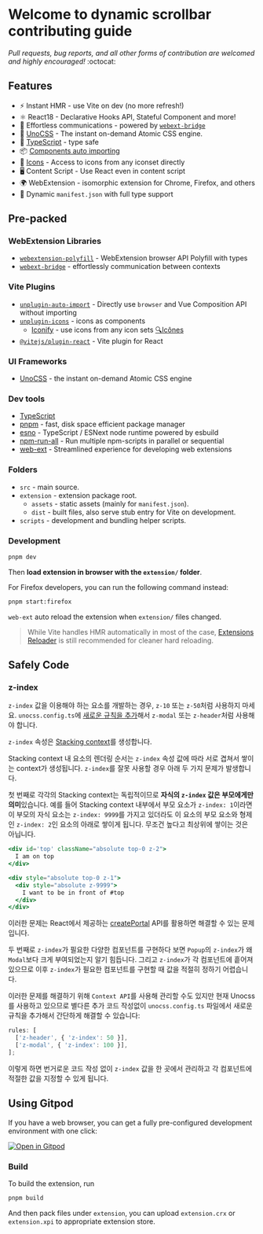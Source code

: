# Welcome to dynamic scrollbar contributing guide

_Pull requests, bug reports, and all other forms of contribution are welcomed and highly encouraged!_ :octocat:

## Features

- ⚡️ Instant HMR - use Vite on dev (no more refresh!)
- ⚛️ React18 - Declarative Hooks API, Stateful Component and more!
- 💬 Effortless communications - powered by [`webext-bridge`](https://github.com/antfu/webext-bridge)
- 🌈 [UnoCSS](https://github.com/unocss/unocss) - The instant on-demand Atomic CSS engine.
- 🦾 [TypeScript](https://www.typescriptlang.org/) - type safe
- 📦 [Components auto importing](./src/components)
- 🌟 [Icons](./src/components) - Access to icons from any iconset directly
- 🖥 Content Script - Use React even in content script
- 🌍 WebExtension - isomorphic extension for Chrome, Firefox, and others
- 📃 Dynamic `manifest.json` with full type support

## Pre-packed

### WebExtension Libraries

- [`webextension-polyfill`](https://github.com/mozilla/webextension-polyfill) - WebExtension browser API Polyfill with types
- [`webext-bridge`](https://github.com/antfu/webext-bridge) - effortlessly communication between contexts

### Vite Plugins

- [`unplugin-auto-import`](https://github.com/antfu/unplugin-auto-import) - Directly use `browser` and Vue Composition API without importing
- [`unplugin-icons`](https://github.com/antfu/unplugin-icons) - icons as components
  - [Iconify](https://iconify.design) - use icons from any icon sets [🔍Icônes](https://icones.netlify.app/)
- [`@vitejs/plugin-react`](https://github.com/vitejs/vite-plugin-react) - Vite plugin for React

### UI Frameworks

- [UnoCSS](https://github.com/unocss/unocss) - the instant on-demand Atomic CSS engine

### Dev tools

- [TypeScript](https://www.typescriptlang.org/)
- [pnpm](https://pnpm.js.org/) - fast, disk space efficient package manager
- [esno](https://github.com/antfu/esno) - TypeScript / ESNext node runtime powered by esbuild
- [npm-run-all](https://github.com/mysticatea/npm-run-all) - Run multiple npm-scripts in parallel or sequential
- [web-ext](https://github.com/mozilla/web-ext) - Streamlined experience for developing web extensions

### Folders

- `src` - main source.
- `extension` - extension package root.
  - `assets` - static assets (mainly for `manifest.json`).
  - `dist` - built files, also serve stub entry for Vite on development.
- `scripts` - development and bundling helper scripts.

### Development

```bash
pnpm dev
```

Then **load extension in browser with the `extension/` folder**.

For Firefox developers, you can run the following command instead:

```bash
pnpm start:firefox
```

`web-ext` auto reload the extension when `extension/` files changed.

> While Vite handles HMR automatically in most of the case, [Extensions Reloader](https://chrome.google.com/webstore/detail/fimgfedafeadlieiabdeeaodndnlbhid) is still recommended for cleaner hard reloading.

## Safely Code

### z-index

`z-index` 값을 이용해야 하는 요소를 개발하는 경우, `z-10` 또는 `z-50`처럼 사용하지 마세요. `unocss.config.ts`에 [새로운 규칙을 추가](https://unocss.dev/config/rules)해서 `z-modal` 또는 `z-header`처럼 사용해야 합니다.

`z-index` 속성은 [Stacking context](https://developer.mozilla.org/en-US/docs/Web/CSS/CSS_positioned_layout/Understanding_z-index/Stacking_context)를 생성합니다.

Stacking context 내 요소의 렌더링 순서는 `z-index` 속성 값에 따라 서로 겹쳐서 쌓이는 context가 생성됩니다. `z-index`를 잘못 사용할 경우 아래 두 가지 문제가 발생합니다.

첫 번째로 각각의 Stacking context는 독립적이므로 **자식의 `z-index` 값은 부모에게만 의미**있습니다. 예를 들어 Stacking context 내부에서 부모 요소가 `z-index: 1`이라면 이 부모의 자식 요소는 `z-index: 9999`를 가지고 있더라도 이 요소의 부모 요소와 형제인 `z-index: 2`인 요소의 아래로 쌓이게 됩니다. 무조건 높다고 최상위에 쌓이는 것은 아닙니다.

```jsx
<div id='top' className="absolute top-0 z-2">
  I am on top
</div>

<div style="absolute top-0 z-1">
  <div style="absolute z-9999">
    I want to be in front of #top
  </div>
</div>
```

이러한 문제는 React에서 제공하는 [createPortal](https://react.dev/reference/react-dom/createPortal) API를 활용하면 해결할 수 있는 문제입니다.

두 번째로 `z-index`가 필요한 다양한 컴포넌트를 구현하다 보면 `Popup`의 `z-index`가 왜 `Modal`보다 크게 부여되었는지 알기 힘듭니다. 그리고 `z-index`가 각 컴포넌트에 흩어져 있으므로 이후 `z-index`가 필요한 컴포넌트를 구현할 때 값을 적절히 정하기 어렵습니다.

이러한 문제를 해결하기 위해 `Context API`를 사용해 관리할 수도 있지만 현재 Unocss를 사용하고 있으므로 별다른 추가 코드 작성없이 `unocss.config.ts` 파일에서 새로운 규칙을 추가해서 간단하게 해결할 수 있습니다:

```typescript
rules: [
  ['z-header', { 'z-index': 50 }],
  ['z-modal', { 'z-index': 100 }],
];
```

이렇게 하면 번거로운 코드 작성 없이 `z-index` 값을 한 곳에서 관리하고 각 컴포넌트에 적절한 값을 지정할 수 있게 됩니다.

## Using Gitpod

If you have a web browser, you can get a fully pre-configured development environment with one click:

[![Open in Gitpod](https://gitpod.io/button/open-in-gitpod.svg)](https://gitpod.io/#https://github.com/jaem1n207/dynamic-scrollbar)

### Build

To build the extension, run

```bash
pnpm build
```

And then pack files under `extension`, you can upload `extension.crx` or `extension.xpi` to appropriate extension store.
